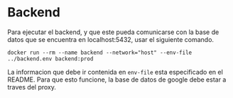# Backend

Para ejecutar el backend, y que este pueda comunicarse con la base de datos que se encuentra en localhost:5432, usar el siguiente comando.
```
docker run --rm --name backend --network="host" --env-file ../backend.env backend:prod
```
La informacion que debe ir contenida en `env-file` esta especificado en el README. Para que esto funcione, la base de datos de google debe estar a traves del proxy.
